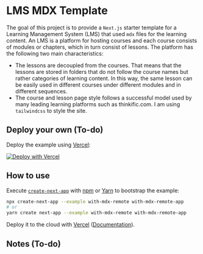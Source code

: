 # LMS MDX Template

The goal of this project is to provide a `Next.js` starter template for a Learning Management System (LMS) that used `mdx` files for the learning content. An LMS is a platform for hosting courses and each course consists of modules or chapters, which in turn consist of lessons. The platform has the following two main characteristics:

- The lessons are decoupled from the courses. That means that the lessons are stored in folders that do not follow the course names but rather categories of learning content. In this way, the same lesson can be easily used in different courses under different modules and in different sequences.
- The course and lesson page style follows a successful model used by many leading learning platforms such as thinkific.com. I am using `tailwindcss` to style the site.

## Deploy your own (To-do)

Deploy the example using [Vercel](https://vercel.com?utm_source=github&utm_medium=readme&utm_campaign=next-example):

[![Deploy with Vercel](https://vercel.com/button)](https://vercel.com/new/git/external?repository-url=https://github.com/vercel/next.js/tree/canary/examples/with-mdx-remote&project-name=with-mdx-remote&repository-name=with-mdx-remote)

## How to use

Execute [`create-next-app`](https://github.com/vercel/next.js/tree/canary/packages/create-next-app) with [npm](https://docs.npmjs.com/cli/init) or [Yarn](https://yarnpkg.com/lang/en/docs/cli/create/) to bootstrap the example:

```bash
npx create-next-app --example with-mdx-remote with-mdx-remote-app
# or
yarn create next-app --example with-mdx-remote with-mdx-remote-app
```

Deploy it to the cloud with [Vercel](https://vercel.com/new?utm_source=github&utm_medium=readme&utm_campaign=next-example) ([Documentation](https://nextjs.org/docs/deployment)).

## Notes (To-do)

